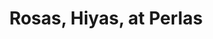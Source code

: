 ---
title: "Rosas, Hiyas, at Perlas"
description: Keeping in touch with my feminine side as a queer person
sizes: [200, 500, 700]
types: [jpeg, webp, avif]
folder: pride-2023
symmetrical: false
theme:
  scheme: dark
  color: '#fe4c66'
  color-hsl: '351 99% 65%'
  style:
    image:
      '--img-object-fit': cover
      '--img-object-position': left bottom
      '--post-image': linear-gradient(var(--theme-color), var(--theme-color))
cover:
  folder: pride-2023
  filename: cover.png
  sizes: [500, 600, 700, 1000, 1280]
  formats: ['png', 'webp', 'avif']
seo:
  twitter:
    url: https://ik.imagekit.io/8jjzxcl9p/gallery/pride-2023/twitter.png
    is_prefixed: false
  og:
    url: https://ik.imagekit.io/8jjzxcl9p/gallery/pride-2023/og.png
    is_prefixed: false
cover_images:
  index: 3
enum: # define filenames by number (e.g. 2.jpg, 3.jpg, etc.)
  start: 1 # start of enumeration (e.g. 1.jpg)
  end: 31 # end of enumeration (e.g. 31.jpg)
  filetype: jpg # file type of enumeration
  size: # default size of images
    width: 400
    height: 600
  except: # define exceptions, number as key
    - overrideKey: 0
    - overrideKey: 1
      width: 304
      height: 540
    - overrideKey: 2
      style:
        "--row-span": 1
      width: 400
      height: 400
    - overrideKey: 9
      style:
        "--row-span": 1
        "--img-object-position": top -30px right 
    - overrideKey: 15
      ignore: true
      style:
        "--row-span": 1
        "--img-object-position": top -50px left 0px
    - overrideKey: 17
      ignore: true
      style:
        "--row-span": 1
        "--img-object-position": top -90px left 0px
    - overrideKey: 23
      style:
        "--row-span": 1
        "--img-object-position": top
    - overrideKey: 26
      style:
        "--row-span": 1
        "--img-object-position": top
        grid-column: 
    - overrideKey: 24
      ignore: false
    - overrideKey: 29
      ignore: false
    - overrideKey: 31
      ignore: false
    - overrideKey: 30
      ignore: false
    - overrideKey: 20
      ignore: false
count_per_statement: 7
statements:
  - |
    I've known I'm queer since I was about 8 or 9 years old; my family, possibly longer than that. Growing up, I've always looked up to strong women in my life. It started with Darna. Then it became the <i>sangg'res</i> from Encantadia. Then it became Amaya and her twin snake. Then it became Lady Gaga when I was a teen. Then it became Wanda Maximoff, the Scarlet Witch. Then it became every strong woman I personally know. My attraction to the feminine has run through the thread of my entire life, and has defined me in more ways than one.
    
    When I was coming up with this shoot, I wanted to be androgynous. I wanted to look like a flamboyant man, but without his masculinity being questioned as mine have been. I wanted to channel the feminine spirit as a reference to all of the women in my life, growing up and now. I wanted to look ethereal. I wanted to look fantastical. I wanted to look spiritual. I wanted to look <em>more</em>.
  - Red is seen as feminine, so that's what I used for this shoot as the primary color. I guess pink is more associated with the feminine, but red is a stronger pink, if that makes sense. I wanted this shoot to be a follow-up to the previous shoot, which was pink-themed. This shoot is meant to be <cite>The Fame Monster</cite> to the other shoot's <cite>The Fame</cite>, or the <cite>reputation</cite> to the other one's <cite>Lover</cite>, the moon to the other one's sun, or the snake to the other one's home.
  - I thought about who I wanted to show to the camera. I wondered if I wanted to create a character foreign to who I am, or if I wanted to show myself in all my rawness. It turns out that it was both. What got refracted through the camera lens was a distorted view of my person. The photos were simultaneously me, and not me, just as a diamond shows through what is on the other side, but also in different refracted lights and colors. These are all me, but they were also a character of fiction. They were authentic, but manufactured. They were fish fresh out of the sea, but seasoned with salt and burnt over a bonfire. The identity was true, but it was all in my head. It was a person I am, but no one will ever come to know—because it no longer exists.
  - |
    The inspiration for putting together these looks was the desire to link ancient spirituality to queerness. In pre-colonial Philippines, it was thought that queer people would make powerful <i lang="tl">babaylan</i>, priestesses that served as guide and physicians to an entire community. They also provided valuable insight into the mystical for community leaders who sought guidance on how to lead their people. The pre-colonial <i lang="tl">babaylan</i> thought that queerness made for a powerful priestess, for they are connected to the masculine and feminine energies of nature.

    The <i lang="tl">diwata</i> are nature spirits who both guided and punished the people. They exist both in the material and spiritual world. They were revered, feared, and treated with respect. In modern times, the word commonly refers to female nature spirits, but in many cultures, the word also refers to spirits in general, particularly in animism. The images you see here are partly inspired by the <i lang="tl">diwata</i>, taking in their feminine energies and channeling it outward.

    The bakunawa is another mythical creature from the Philippine mythology. It is a serpent-like dragon commonly thought to live in the seas, but other cultures also believed it lived either in the underworld or in the skies. The bakunawa is closely tied to the babaylan in that the bakunawa is used in geomancy, a divination ritual involving sands, rocks, and loose soil. The bakunawa is believed to have devoured six out of the seven moons of the earth, and eclipses are believed to be the bakunawa trying to devour the seventh and final moon. It was by pure coincidence that the mesh shirt I am wearing underneath the floral jacket resembles snake scales at first glance, and upon seeing the photos, it was a switch that opened a light; the bakunawa was staring me right in the eye.
  - |
    Since I came out, I feel more drawn towards female energies. Perhaps it is the years of longing that my body has had for a freedom that was yet to be mine. To safeguard myself, I tried hard (and often failed) to suppress my femininity. But in reality, we were created in the image of the divine, whose energies masculine and feminine freely flow around and beyond. It is my belief that we have been doing our best to suppress the feminine for the male, and the masculine for the female, so much so that we harrass, and we kill, and we abuse, and we legislate against any and all who break out of the status quo. 
  
    My brothers and sisters in the community are dying. They are people with bright minds and enormous power to create, and they are being killed, physically, mentally, and emotionally. The Pride March is a protest, so the governments listen, that they may oblige to protect us from the systems in place that try to hurt us. The Pride March is also a celebration, so the society hears that we are complete people too, no different than them or you, people with entire lives, feelings, thoughts, and opinions—people who matter.
---